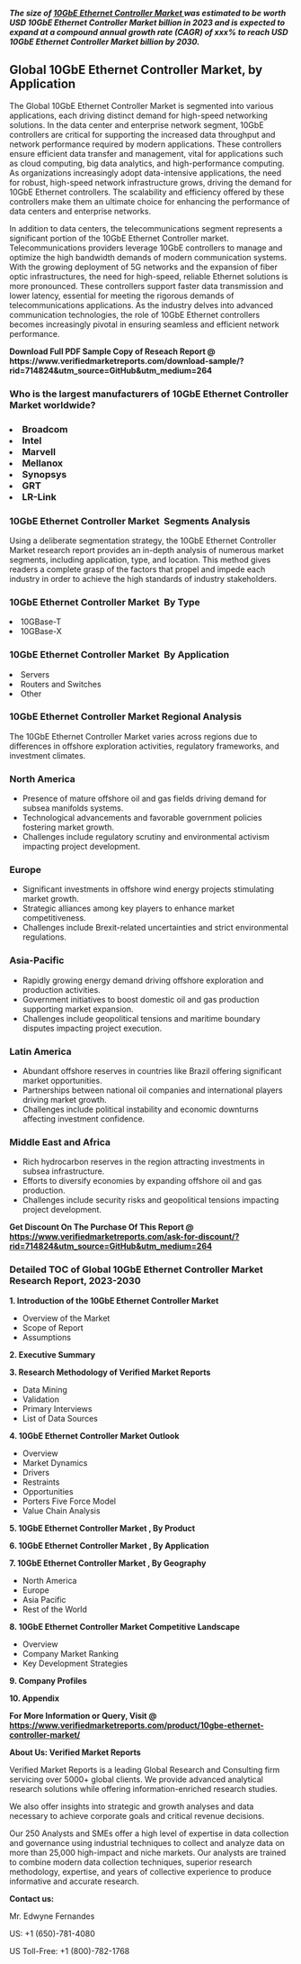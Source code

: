 <p><em><strong>The size of <a href="https://www.verifiedmarketreports.com/download-sample/?rid=714824&utm_source=GitHub&utm_medium=264" target="_blank">10GbE Ethernet Controller Market </a> was estimated to be worth USD 10GbE Ethernet Controller Market billion in 2023 and is expected to expand at a compound annual growth rate (CAGR) of xxx% to reach USD 10GbE Ethernet Controller Market billion by 2030.</strong></em><br /> <h2>Global 10GbE Ethernet Controller Market, by Application</h2><p>The Global 10GbE Ethernet Controller Market is segmented into various applications, each driving distinct demand for high-speed networking solutions. In the data center and enterprise network segment, 10GbE controllers are critical for supporting the increased data throughput and network performance required by modern applications. These controllers ensure efficient data transfer and management, vital for applications such as cloud computing, big data analytics, and high-performance computing. As organizations increasingly adopt data-intensive applications, the need for robust, high-speed network infrastructure grows, driving the demand for 10GbE Ethernet controllers. The scalability and efficiency offered by these controllers make them an ultimate choice for enhancing the performance of data centers and enterprise networks.</p><p>In addition to data centers, the telecommunications segment represents a significant portion of the 10GbE Ethernet Controller market. Telecommunications providers leverage 10GbE controllers to manage and optimize the high bandwidth demands of modern communication systems. With the growing deployment of 5G networks and the expansion of fiber optic infrastructures, the need for high-speed, reliable Ethernet solutions is more pronounced. These controllers support faster data transmission and lower latency, essential for meeting the rigorous demands of telecommunications applications. As the industry delves into advanced communication technologies, the role of 10GbE Ethernet controllers becomes increasingly pivotal in ensuring seamless and efficient network performance.</p></p><p id="" class=""><strong>Download Full PDF Sample Copy of Reseach Report @ <a target="">https://www.verifiedmarketreports.com/download-sample/?rid=714824&utm_source=GitHub&utm_medium=264</a></strong></p><h3 id="" class="">Who is the largest manufacturers of&nbsp;10GbE Ethernet Controller Market worldwide?</h3><h3 class=""></Li><Li>Broadcom</Li><Li> Intel</Li><Li> Marvell</Li><Li> Mellanox</Li><Li> Synopsys</Li><Li> GRT</Li><Li> LR-Link</h3><h3 id="" class="">10GbE Ethernet Controller Market &nbsp;Segments Analysis</h3><p id="" class="">Using a deliberate segmentation strategy, the 10GbE Ethernet Controller Market research report provides an in-depth analysis of numerous market segments, including application, type, and location. This method gives readers a complete grasp of the factors that propel and impede each industry in order to achieve the high standards of industry stakeholders.</p><h3 id="" class="">10GbE Ethernet Controller Market &nbsp;By Type</h3><p></Li><Li>10GBase-T</Li><Li> 10GBase-X</p><h3 id="" class="">10GbE Ethernet Controller Market &nbsp;By Application</h3><p class=""></Li><Li>Servers</Li><Li> Routers and Switches</Li><Li> Other</p><h3 id="" class="">10GbE Ethernet Controller Market Regional Analysis</h3><p id="" class="">The 10GbE Ethernet Controller Market varies across regions due to differences in offshore exploration activities, regulatory frameworks, and investment climates.</p><h3 id="" class="">North America</h3><ul><li>Presence of mature offshore oil and gas fields driving demand for subsea manifolds systems.</li><li>Technological advancements and favorable government policies fostering market growth.</li><li>Challenges include regulatory scrutiny and environmental activism impacting project development.</li></ul><h3 id="" class="">Europe</h3><ul><li>Significant investments in offshore wind energy projects stimulating market growth.</li><li>Strategic alliances among key players to enhance market competitiveness.</li><li>Challenges include Brexit-related uncertainties and strict environmental regulations.</li></ul><h3 id="" class="">Asia-Pacific</h3><ul><li>Rapidly growing energy demand driving offshore exploration and production activities.</li><li>Government initiatives to boost domestic oil and gas production supporting market expansion.</li><li>Challenges include geopolitical tensions and maritime boundary disputes impacting project execution.</li></ul><h3 id="" class="">Latin America</h3><ul><li>Abundant offshore reserves in countries like Brazil offering significant market opportunities.</li><li>Partnerships between national oil companies and international players driving market growth.</li><li>Challenges include political instability and economic downturns affecting investment confidence.</li></ul><h3 id="" class="">Middle East and Africa</h3><ul><li>Rich hydrocarbon reserves in the region attracting investments in subsea infrastructure.</li><li>Efforts to diversify economies by expanding offshore oil and gas production.</li><li>Challenges include security risks and geopolitical tensions impacting project development.</li></ul><p id="" class=""><strong>Get Discount On The Purchase Of This Report @ <a href="https://www.verifiedmarketreports.com/ask-for-discount/?rid=714824&utm_source=GitHub&utm_medium=264" target="_blank">https://www.verifiedmarketreports.com/ask-for-discount/?rid=714824&utm_source=GitHub&utm_medium=264</a></strong></p><h3 id="" class="">Detailed TOC of Global 10GbE Ethernet Controller Market Research Report, 2023-2030</h3><p id="" class=""><strong>1. Introduction of the 10GbE Ethernet Controller Market </strong></p><ul><li>Overview of the Market</li><li>Scope of Report</li><li>Assumptions</li></ul><p id="" class=""><strong>2. Executive Summary</strong></p><p id="" class=""><strong>3. Research Methodology of Verified Market Reports</strong></p><ul><li>Data Mining</li><li>Validation</li><li>Primary Interviews</li><li>List of Data Sources</li></ul><p id="" class=""><strong>4. 10GbE Ethernet Controller Market Outlook</strong></p><ul><li>Overview</li><li>Market Dynamics</li><li>Drivers</li><li>Restraints</li><li>Opportunities</li><li>Porters Five Force Model</li><li>Value Chain Analysis</li></ul><p id="" class=""><strong>5. 10GbE Ethernet Controller Market , By Product</strong></p><p id="" class=""><strong>6. 10GbE Ethernet Controller Market , By Application</strong></p><p id="" class=""><strong>7. 10GbE Ethernet Controller Market , By Geography</strong></p><ul><li>North America</li><li>Europe</li><li>Asia Pacific</li><li>Rest of the World</li></ul><p id="" class=""><strong>8. 10GbE Ethernet Controller Market Competitive Landscape</strong></p><ul><li>Overview</li><li>Company Market Ranking</li><li>Key Development Strategies</li></ul><p id="" class=""><strong>9. Company Profiles</strong></p><p id="" class=""><strong>10. Appendix</strong></p><p id="" class=""><strong>For More Information or Query, Visit @ <a href="https://www.verifiedmarketreports.com/product/10gbe-ethernet-controller-market/" target="_blank">https://www.verifiedmarketreports.com/product/10gbe-ethernet-controller-market/</a></strong></p><p id="" class=""><strong>About Us: Verified Market Reports</strong></p><p id="" class="">Verified Market Reports is a leading Global Research and Consulting firm servicing over 5000+ global clients. We provide advanced analytical research solutions while offering information-enriched research studies.</p><p id="" class="">We also offer insights into strategic and growth analyses and data necessary to achieve corporate goals and critical revenue decisions.</p><p id="" class="">Our 250 Analysts and SMEs offer a high level of expertise in data collection and governance using industrial techniques to collect and analyze data on more than 25,000 high-impact and niche markets. Our analysts are trained to combine modern data collection techniques, superior research methodology, expertise, and years of collective experience to produce informative and accurate research.</p><p id="" class=""><strong>Contact us:</strong></p><p id="" class="">Mr. Edwyne Fernandes</p><p id="" class="">US: +1 (650)-781-4080</p><p id="" class="">US Toll-Free: +1 (800)-782-1768</p>
